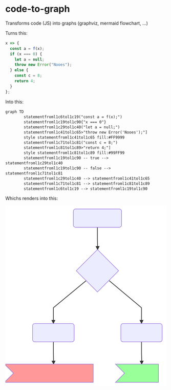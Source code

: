 # code-to-graph

Transforms code (JS) into graphs (graphviz, mermaid flowchart, ...)

Turns this:

```javascript
x => {
  const a = f(x);
  if (x === 0) {
    let a = null;
    throw new Error("Nooes");
  } else {
    const c = 8;
    return 4;
  }
};
```

Into this:

```mermaid
graph TD
        statementfroml1c6tol1c19("const a = f(x);")
        statementfroml1c19tol1c90{"x === 0"}
        statementfroml1c29tol1c40("let a = null;")
        statementfroml1c41tol1c65>"throw new Error('Nooes');"]
        style statementfroml1c41tol1c65 fill:#FF9999
        statementfroml1c71tol1c81("const c = 8;")
        statementfroml1c81tol1c89>"return 4;"]
        style statementfroml1c81tol1c89 fill:#99FF99
        statementfroml1c19tol1c90 -- true --> statementfroml1c29tol1c40
        statementfroml1c19tol1c90 -- false --> statementfroml1c71tol1c81
        statementfroml1c29tol1c40 --> statementfroml1c41tol1c65
        statementfroml1c71tol1c81 --> statementfroml1c81tol1c89
        statementfroml1c6tol1c19 --> statementfroml1c19tol1c90
```

Whichs renders into this:

![Example mermaid diagram](./mermaid-diagram-example.svg)
